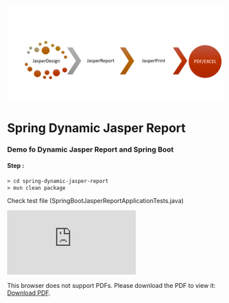 ![This is an image](https://github.com/ismailraju/spring-dynamic-jasper-report/blob/main/image_2022_03_14T12_17_13_798Z.png)
# Spring Dynamic Jasper Report
### Demo fo Dynamic Jasper Report and Spring Boot

#### Step :
~~~
> cd spring-dynamic-jasper-report
> mvn clean package

~~~

Check test file (SpringBootJasperReportApplicationTests.java) 

<!-- ![This is output pdf](https://github.com/ismailraju/spring-dynamic-jasper-report/blob/main/employees.pdf) -->
<object data="http://yoursite.com/the.pdf" type="application/pdf" width="700px" height="700px">
    <embed src="https://github.com/ismailraju/spring-dynamic-jasper-report/blob/main/employees.pdf">
        <p>This browser does not support PDFs. Please download the PDF to view it: <a href="https://github.com/ismailraju/spring-dynamic-jasper-report/blob/main/employees.pdf">Download PDF</a>.</p>
    </embed>
</object>
